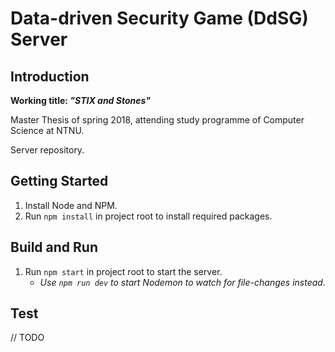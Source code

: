 # Data-driven Security Game (DdSG) Server

## Introduction

**Working title: _"STIX and Stones"_**

Master Thesis of spring 2018, attending study programme of Computer Science at NTNU.

Server repository.

## Getting Started

1. Install Node and NPM.
2. Run `npm install` in project root to install required packages.

## Build and Run

1. Run `npm start` in project root to start the server.
    - _Use `npm run dev` to start Nodemon to watch for file-changes instead._

## Test

// TODO
